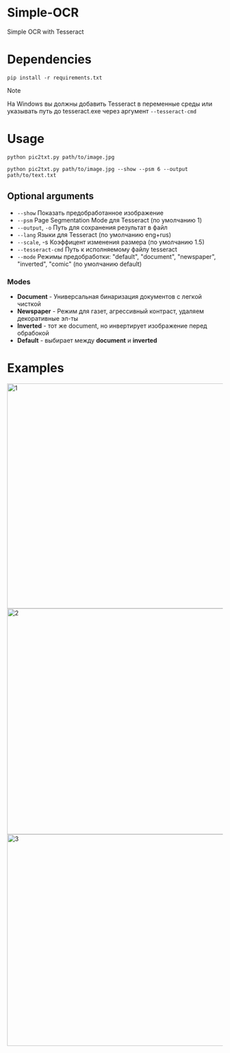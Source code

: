 # Simple-OCR
Simple OCR with Tesseract

# Dependencies
```
pip install -r requirements.txt
```
> [!NOTE]
> На Windows вы должны добавить Tesseract в переменные среды или указывать путь до tesseract.exe через аргумент `--tesseract-cmd`

# Usage
```
python pic2txt.py path/to/image.jpg
```
```
python pic2txt.py path/to/image.jpg --show --psm 6 --output path/to/text.txt
```

## Optional arguments

- `--show` Показать предобработанное изображение
- `--psm` Page Segmentation Mode для Tesseract (по умолчанию 1)
- `--output`, `-o` Путь для сохранения результат в файл
- `--lang` Языки для Tesseract (по умолчанию eng+rus)
- `--scale`, -s Коэффицент изменения размера (по умолчанию 1.5)
- `--tesseract-cmd` Путь к исполняемому файлу tesseract
- `--mode` Режимы предобработки: "default", "document", "newspaper", "inverted", "comic" (по умолчанию default)


### Modes
- **Document** - Универсальная бинаризация документов с легкой чисткой
- **Newspaper** - Режим для газет, агрессивный контраст, удаляем декоративные эл-ты
- **Inverted** - тот же document, но инвертирует изображение перед обрабокой
- **Default** - выбирает между **document** и **inverted**

# Examples
<img width="1524" height="524" alt="1" src="https://github.com/user-attachments/assets/22f26da1-9471-4a5b-9a2f-74ddc62a9d6f" />

<img width="1106" height="526" alt="2" src="https://github.com/user-attachments/assets/7ab935a5-17c2-497d-9e0e-9d84effdde8f" />

<img width="1188" height="493" alt="3" src="https://github.com/user-attachments/assets/9df4d662-1b94-43d7-bea3-6ced3151c442" />



